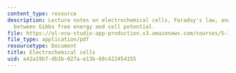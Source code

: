 ```yaml
---
content_type: resource
description: Lecture notes on electrochemical cells, Faraday's law, and the relationship
  between Gibbs free energy and cell potential.
file: https://ol-ocw-studio-app-production.s3.amazonaws.com/courses/5-111-principles-of-chemical-science-fall-2008/a42a19b7db3b027ae13b68c422454155_lecnotes25.pdf
file_type: application/pdf
resourcetype: Document
title: Electrochemical cells
uid: a42a19b7-db3b-027a-e13b-68c422454155
---
```

